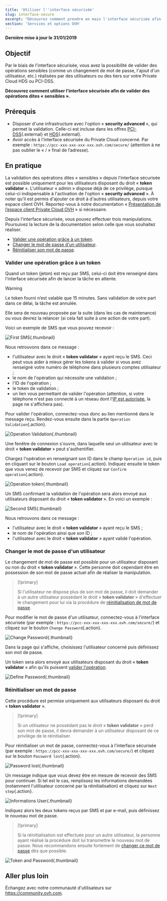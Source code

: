 ```yaml
---
title: 'Utiliser l''interface sécurisée'
slug: interface-secure
excerpt: "Découvrez comment prendre en main l'interface sécurisée afin de valider des opérations dites «\_sensibles\_»"
section: 'Services et options OVH'
---
```


**Dernière mise à jour le 31/01/2019**

## Objectif

Par le biais de l'interface sécurisée, vous avez la possibilité de valider des opérations sensibles (comme un changement de mot de passe, l'ajout d'un utilisateur, etc.) réalisées par des utilisateurs ou des tiers sur votre Private Cloud HDS ou PCI-DSS.

**Découvrez comment utiliser l'interface sécurisée afin de valider des opérations dites « sensibles ».**

## Prérequis

- Disposer d'une infrastructure avec l'option « **security advanced** », qui permet la validation. Celle-ci est incluse dans les offres [PCI-DSS](https://www.ovh.com/fr/private-cloud/payment-infrastructure/){.external} et [HDS](https://www.ovh.com/fr/private-cloud/healthcare/){.external}.
- Avoir accès à l'interface sécurisée du Private Cloud concerné. Par exemple : `https://pcc-xxx-xxx-xxx-xxx.ovh.com/secure/` (attention à ne pas oublier le « / » final de l’adresse).

## En pratique

La validation des opérations dites « sensibles » depuis l'interface sécurisée est possible uniquement pour les utilisateurs disposant du droit « **token validator** ». L'utilisateur « admin » dispose déjà de ce privilège, puisque celui-ci indispensable à l'activation de l'option « **security advanced** ». À noter qu'il est permis d'ajouter ce droit à d'autres utilisateurs, depuis votre espace client OVH. Reportez-vous à notre documentation « [Présentation de l’espace client Private Cloud OVH](../manager-ovh-private-cloud/#utilisateurs) » si nécessaire.

Depuis l'interface sécurisée, vous pouvez effectuer trois manipulations. Poursuivez la lecture de la documentation selon celle que vous souhaitez réaliser. 

- [Valider une opération grâce à un token](./#valider-une-operation-grace-a-un-token).
- [Changer le mot de passe d'un utilisateur](./#changer-le-mot-de-passe-dun-utilisateur).
- [Réinitialiser son mot de passe](./#reinitialiser-votre-mot-de-passe).

### Valider une opération grâce à un token

Quand un token (jeton) est reçu par SMS, celui-ci doit être renseigné dans l'interface sécurisée afin de lancer la tâche en attente.

> [!warning]
>
> Le token fourni n’est valable que 15 minutes. Sans validation de votre part dans ce délai, la tâche est annulée.
> 
> Elle sera de nouveau proposée par la suite (dans les cas de maintenance) ou vous devrez la relancer (si cela fait suite à une action de votre part). 
> 

Voici un exemple de SMS que vous pouvez recevoir : 

![First SMS](images/SMS1.png){.thumbnail}

Nous retrouvons dans ce message : 

- l'utilisateur avec le droit « **token validator** » ayant reçu le SMS. Ceci peut vous aider à mieux gérer les tokens à valider si vous avez renseigné votre numéro de téléphone dans plusieurs comptes utilisateur ;
- le nom de l'opération qui nécessite une validation ;
- l'ID de l'opération ;
- le token de validation ;
- un lien vous permettant de valider l'opération (attention, si votre téléphone n'est pas connecté à un réseau dont l'[IP est autorisée](https://docs.ovh.com/fr/private-cloud/manager-ovh-private-cloud/#securite), la page ne s'affichera pas).

Pour valider l'opération, connectez-vous donc au lien mentionné dans le message reçu. Rendez-vous ensuite dans la partie `Operation Validation`{.action}.

![Operation Validation](images/operationValidation.png){.thumbnail}

Une fenêtre de connexion s'ouvre, dans laquelle seul un utilisateur avec le droit « **token validator** » peut s'authentifier.

Chargez l'opération en renseignant son ID dans le champ `Operation id`, puis en cliquant sur le bouton `Load operation`{.action}. Indiquez ensuite le token que vous venez de recevoir par SMS et cliquez sur `Confirm operation`{.action}.

![Operation token](images/operationIdAndToken.png){.thumbnail}

Un SMS confirmant la validation de l'opération sera alors envoyé aux utilisateurs disposant du droit « **token validator** ». En voici un exemple : 

![Second SMS](images/SMS2.png){.thumbnail}

Nous retrouvons dans ce message : 

- l'utilisateur avec le droit « **token validator** » ayant reçu le SMS ;
- le nom de l'opération ainsi que son ID ;
- l'utilisateur avec le droit « **token validator** » ayant validé l'opération. 

### Changer le mot de passe d'un utilisateur

Le changement de mot de passe est possible pour un utilisateur disposant ou non du droit « **token validator** ». Cette personne doit cependant être en possession de son mot de passe actuel afin de réaliser la manipulation.

> [!primary]
>
> Si l'utilisateur ne dispose plus de son mot de passe, il doit demander à un autre utilisateur possédant le droit « **token validator** » d'effectuer le changement pour lui via la procédure de [réinitialisation de mot de passe](./#reinitialiser-votre-mot-de-passe).
> 

Pour modifier le mot de passe d'un utilisateur, connectez-vous à l'interface sécurisée (par exemple : `https://pcc-xxx-xxx-xxx-xxx.ovh.com/secure/`) et cliquez sur le bouton `Change Password`{.action}.

![Change Password](images/changePassword.png){.thumbnail}

Dans la page qui s'affiche, choisissez l'utilisateur concerné puis définissez son mot de passe.

Un token sera alors envoyé aux utilisateurs disposant du droit « **token validator** » afin qu'ils puissent [valider l'opération](./#valider-une-operation-grace-a-un-token).

![Define Password](images/defineNewPassword.png){.thumbnail}

### Réinitialiser un mot de passe

Cette procédure est permise uniquement aux utilisateurs disposant du droit « **token validator** ».

> [!primary]
>
> Si un utilisateur ne possédant pas le droit « **token validator** » perd son mot de passe, il devra demander à un utilisateur disposant de ce privilège de le réinitialiser.
> 

Pour réinitialiser un mot de passe, connectez-vous à l'interface sécurisée (par exemple : `https://pcc-xxx-xxx-xxx-xxx.ovh.com/secure/`) et cliquez sur le bouton `Password lost`{.action}.

![Password lost](images/passwordLost.png){.thumbnail}

Un message indique que vous devez être en mesure de recevoir des SMS pour continuer. Si tel est le cas, remplissez les informations demandées (notamment l'utilisateur concerné par la réinitialisation) et cliquez sur `Next step`{.action}.

![Informations User](images/infoUser.png){.thumbnail}

Indiquez alors les deux tokens reçus par SMS et par e-mail, puis définissez le nouveau mot de passe.

> [!primary]
>
> Si la réinitialisation est effectuée pour un autre utilisateur, la personne ayant réalisé la procédure doit lui transmettre le nouveau mot de passe. Nous recommandons ensuite fortement de [changer ce mot de passe](./#changer-le-mot-de-passe-dun-utilisateur) dès que possible.
> 

![Token and Password](images/tokenAndPassword.png){.thumbnail}

## Aller plus loin

Échangez avec notre communauté d'utilisateurs sur <https://community.ovh.com>.